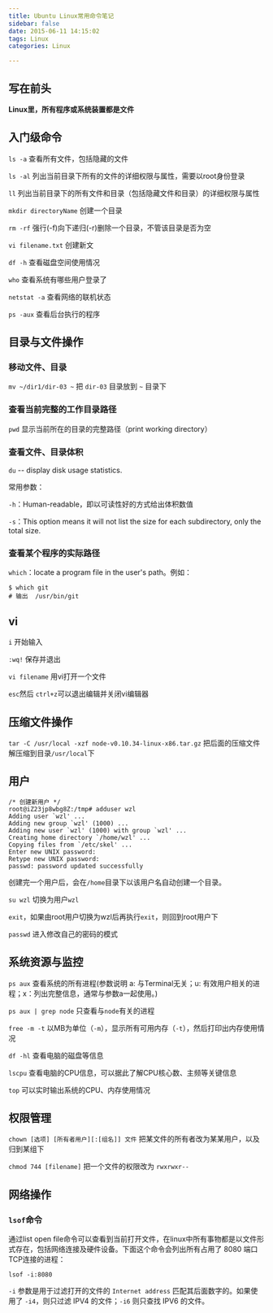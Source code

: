 ```yaml
---
title: Ubuntu Linux常用命令笔记
sidebar: false
date: 2015-06-11 14:15:02
tags: Linux
categories: Linux

---
```


## 写在前头
__Linux里，所有程序或系统装置都是文件__

<!-- more -->
## 入门级命令

`ls -a`  查看所有文件，包括隐藏的文件

`ls -al`  列出当前目录下所有的文件的详细权限与属性，需要以root身份登录

`ll`  列出当前目录下的所有文件和目录（包括隐藏文件和目录）的详细权限与属性

`mkdir directoryName`  创建一个目录

`rm -rf`  强行(-f)向下递归(-r)删除一个目录，不管该目录是否为空
 
`vi filename.txt`  创建新文

`df -h`  查看磁盘空间使用情况

`who` 查看系统有哪些用户登录了

`netstat -a`  查看网络的联机状态

`ps -aux`  查看后台执行的程序

## 目录与文件操作

### 移动文件、目录

`mv ~/dir1/dir-03 ~` 把 `dir-03` 目录放到 `~` 目录下

### 查看当前完整的工作目录路径

`pwd` 显示当前所在的目录的完整路径（print working directory）

### 查看文件、目录体积

`du` -- display disk usage statistics.

常用参数：

`-h`：Human-readable，即以可读性好的方式给出体积数值

`-s`：This option means it will not list the size for each subdirectory, only the total size.

### 查看某个程序的实际路径

`which`：locate a program file in the user's path。例如：

```
$ which git
# 输出  /usr/bin/git
```

## vi

`i` 开始输入

`:wq!`  保存并退出

`vi filename`  用vi打开一个文件

`esc`然后 `ctrl+z`可以退出编辑并关闭vi编辑器

## 压缩文件操作

`tar -C /usr/local -xzf node-v0.10.34-linux-x86.tar.gz` 把后面的压缩文件解压缩到目录`/usr/local`下


## 用户

```
/* 创建新用户 */
root@iZ23jp8wbg8Z:/tmp# adduser wzl
Adding user `wzl' ...
Adding new group `wzl' (1000) ...
Adding new user `wzl' (1000) with group `wzl' ...
Creating home directory `/home/wzl' ...
Copying files from `/etc/skel' ...
Enter new UNIX password:
Retype new UNIX password:
passwd: password updated successfully
```

创建完一个用户后，会在`/home`目录下以该用户名自动创建一个目录。

`su wzl`  切换为用户`wzl`

`exit`，如果由root用户切换为wzl后再执行`exit`，则回到root用户下

`passwd` 进入修改自己的密码的模式

## 系统资源与监控

`ps aux`  查看系统的所有进程(参数说明 a: 与Terminal无关；u: 有效用户相关的进程；x：列出完整信息，通常与参数a一起使用。)

`ps aux | grep node`  只查看与`node`有关的进程

`free -m -t`  以MB为单位（`-m`），显示所有可用内存（`-t`），然后打印出内存使用情况

`df -hl`  查看电脑的磁盘等信息

`lscpu`  查看电脑的CPU信息，可以据此了解CPU核心数、主频等关键信息

`top`  可以实时输出系统的CPU、内存使用情况

## 权限管理

`chown [选项] [所有者用户][:[组名]] 文件`  把某文件的所有者改为某某用户，以及归到某组下

`chmod 744 [filename]`  把一个文件的权限改为 `rwxrwxr--`

## 网络操作

### `lsof`命令

通过list open file命令可以查看到当前打开文件，在linux中所有事物都是以文件形式存在，包括网络连接及硬件设备。下面这个命令会列出所有占用了 8080 端口TCP连接的进程：

```
lsof -i:8080
```

`-i` 参数是用于过滤打开的文件的 `Internet address` 匹配其后面数字的。如果使用了 `-i4`，则只过滤 IPV4 的文件；`-i6` 则只查找 IPV6 的文件。
